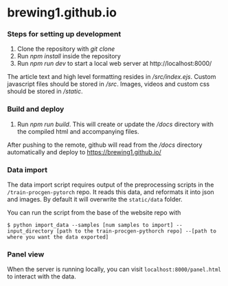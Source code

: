 # brewing1.github.io

### Steps for setting up development
1. Clone the repository with *git clone*
2. Run *npm install* inside the repository
3. Run *npm run dev* to start a local web server at http://localhost:8000/

The article text and high level formatting resides in */src/index.ejs*. Custom javascript files should be stored in */src*. Images, videos and custom css should be stored in */static*.

### Build and deploy
1. Run *npm run build*. This will create or update the */docs* directory with the compiled html and accompanying files.

After pushing to the remote, github will read from the */docs* directory automatically and deploy to https://brewing1.github.io/


### Data import
The data import script requires output of the preprocessing scripts in the `/train-procgen-pytorch` repo. It reads this data, and reformats it into json and images. By default it will overwrite the `static/data` folder.

You can run the script from the base of the website repo with
```
$ python import_data --samples [num samples to import] --input_directory [path to the train-procgen-pythorch repo] --[path to where you want the data exported]
```

### Panel view
When the server is running locally, you can visit `localhost:8000/panel.html` to interact with the data.